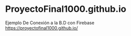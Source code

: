 # ProyectoFinal1000.github.io
Ejemplo De Conexión a la B.D con Firebase
https://proyectofinal1000.github.io/
